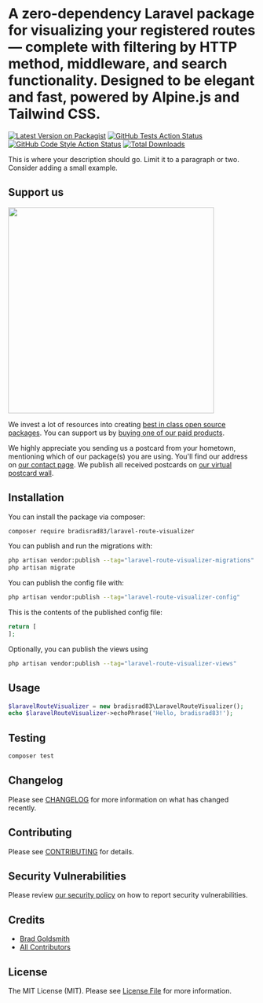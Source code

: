 # A zero-dependency Laravel package for visualizing your registered routes — complete with filtering by HTTP method, middleware, and search functionality. Designed to be elegant and fast, powered by Alpine.js and Tailwind CSS.

[![Latest Version on Packagist](https://img.shields.io/packagist/v/bradisrad83/laravel-route-visualizer.svg?style=flat-square)](https://packagist.org/packages/bradisrad83/laravel-route-visualizer)
[![GitHub Tests Action Status](https://img.shields.io/github/actions/workflow/status/bradisrad83/laravel-route-visualizer/run-tests.yml?branch=main&label=tests&style=flat-square)](https://github.com/bradisrad83/laravel-route-visualizer/actions?query=workflow%3Arun-tests+branch%3Amain)
[![GitHub Code Style Action Status](https://img.shields.io/github/actions/workflow/status/bradisrad83/laravel-route-visualizer/fix-php-code-style-issues.yml?branch=main&label=code%20style&style=flat-square)](https://github.com/bradisrad83/laravel-route-visualizer/actions?query=workflow%3A"Fix+PHP+code+style+issues"+branch%3Amain)
[![Total Downloads](https://img.shields.io/packagist/dt/bradisrad83/laravel-route-visualizer.svg?style=flat-square)](https://packagist.org/packages/bradisrad83/laravel-route-visualizer)

This is where your description should go. Limit it to a paragraph or two. Consider adding a small example.

## Support us

[<img src="https://github-ads.s3.eu-central-1.amazonaws.com/laravel-route-visualizer.jpg?t=1" width="419px" />](https://spatie.be/github-ad-click/laravel-route-visualizer)

We invest a lot of resources into creating [best in class open source packages](https://spatie.be/open-source). You can support us by [buying one of our paid products](https://spatie.be/open-source/support-us).

We highly appreciate you sending us a postcard from your hometown, mentioning which of our package(s) you are using. You'll find our address on [our contact page](https://spatie.be/about-us). We publish all received postcards on [our virtual postcard wall](https://spatie.be/open-source/postcards).

## Installation

You can install the package via composer:

```bash
composer require bradisrad83/laravel-route-visualizer
```

You can publish and run the migrations with:

```bash
php artisan vendor:publish --tag="laravel-route-visualizer-migrations"
php artisan migrate
```

You can publish the config file with:

```bash
php artisan vendor:publish --tag="laravel-route-visualizer-config"
```

This is the contents of the published config file:

```php
return [
];
```

Optionally, you can publish the views using

```bash
php artisan vendor:publish --tag="laravel-route-visualizer-views"
```

## Usage

```php
$laravelRouteVisualizer = new bradisrad83\LaravelRouteVisualizer();
echo $laravelRouteVisualizer->echoPhrase('Hello, bradisrad83!');
```

## Testing

```bash
composer test
```

## Changelog

Please see [CHANGELOG](CHANGELOG.md) for more information on what has changed recently.

## Contributing

Please see [CONTRIBUTING](CONTRIBUTING.md) for details.

## Security Vulnerabilities

Please review [our security policy](../../security/policy) on how to report security vulnerabilities.

## Credits

- [Brad Goldsmith](https://github.com/bradisrad83)
- [All Contributors](../../contributors)

## License

The MIT License (MIT). Please see [License File](LICENSE.md) for more information.
